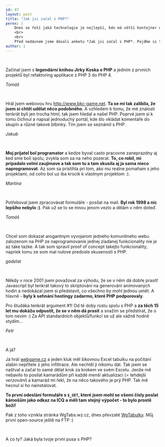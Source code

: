 ```yaml
---
id: 47
layout: post
title: "Jak jsi začal s PHP?"
perex: |
    Dnes se řeší jaká technologie je nejlepší, kdo má větší kontejner nebo nejnovější smartfoun. Ve víru informací se zapomíná na to, **jak naše PHP cesty vlastně začaly**. Co v nás tu vášeň zažehlo.
    <br>
    <br>
    Před nedávnem jsme dávali anketu *Jak jsi začal s PHP*. Pojďme si tu vášeň připomenout - tady je pár vybraných kousků, které jste nám poslali.
author: 1
---
```



<br>

Začínal jsem s **legendární knihou Jirky Koska o PHP** a jedním z prvních projektů byl refaktoring applikace z PHP 3 do PHP 4.

*Tomáš*

<br>

Hrál jsem webovou hru http://www.bkc-game.net. **Ta se mi tak zalíbila, že jsem si chtěl udělat něco podobného**. A vzhledem k tomu, že mé znalosti tenkrát byli jen trocha html, tak jsem hledal a našel PHP. Poprvé jsem si k tomu čichnul a napsal jednoduchý portál, kde šlo vkládat komentáře do skupin a různé takové blbinky. Tím jsem se seznámil s PHP.

*Jakub*

<br>


**Moj prijatel bol programator** a kedze byval casto pracovne zaneprazdny aj ked sme boli spolu, zvykla som sa na neho pozerat. **To, co robil, mi pripadalo velmi zaujimave a tak som tu a tam skusila aj ja sama nieco naprogramovat**. Az som sa pristihla pri tom, ako mu realne pomaham s jeho projektami, od coho bol uz iba krocik k vlastnym projektom :).

*Martina*

<br>

Potřeboval jsem zpracovávat formuláře - posílat na mail. **Byl rok 1998 a nic lepšího nebylo :)**. Pak už se to se mnou jenom vezlo a dělám v něm doteď.

*Tomáš*

<br>

Chcel som dokazat arogantnym vyvojarom jedneho komunitneho webu zalozenom na PHP ze naprogramovanie jednej ziadanej funkcionality nie je az take tazke. A tak som spravil proof of concept takejto funkcionality, napriek tomu ze som mal nulove predosle skusenosti s PHP.

*gadelat*

<br>

Někdy v roce 2001 jsem považoval za výhodu, že se v něm dá dobře prasit! Javascript byl tenkrát takový to skriptování na generování animovaných hodin a nedokázal jsem si představit, co všechno by mohl jednou umět. A hlavně - **byly k sehnání hostingy zadarmo, které PHP podporovaly**.

Pro študáka tenkrát argument #1! Od té doby rostu spolu s PHP a **za těch 15 let mu dokážu odpustit, že se v něm dá prasit** a snažím se předstírat, že o tom nevím :) Za API standardních objektů/funkcí se už ale vážně hodně stydím...

*Petr*

<br>

A já?

Já hrál [webgame.cz](https://www.webgame.cz/) a jeden kluk měl šikovnou Excel tabulku na počítání slabin nepřítele z jeho infiltrace. Ale nechtěl ji nikomu dát. Tak jsem se naštval a začal to samé dělat krok za krokem ve svém Excelu. Jenže mě nebavilo to posílat kamarádům při každé menší aktualizaci (= tehdejší *verzování*) a kamarád mi řekl, že na něco takového je prý PHP. Tak mě hecnul si ho nainstalovat.

**To první odeslání formuláře s `$_GET`, které jsem mohl se všemi čísly poslat kámošům jako odkaz na ICQ a měli tam stejný výpočet - to bylo prostě boží!**

Pak z toho vznikla stránka WgTabs.wz.cz, dnes převzaté [WgTabulky](http://www.wgtabulky.cz/infiltrace/). Můj první open-source ještě na FTP :)


<br>

A co ty? Jaká byla tvoje první pusa s PHP?